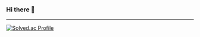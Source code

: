 ### Hi there 👋
<hr>

[![Solved.ac Profile](http://mazassumnida.wtf/api/v2/generate_badge?boj=kaze321)](https://solved.ac/kaze321/)



<!--
**Resong123456/Resong123456** is a ✨ _special_ ✨ repository because its `README.md` (this file) appears on your GitHub profile.

Here are some ideas to get you started:

- 🔭 I’m currently working on ...
- 🌱 I’m currently learning ...
- 👯 I’m looking to collaborate on ...
- 🤔 I’m looking for help with ...
- 💬 Ask me about ...
- 📫 How to reach me: ...
- 😄 Pronouns: ...
- ⚡ Fun fact: ...
-->
